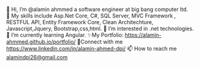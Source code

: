 👋 Hi, I’m @alamin ahmmed a software engineer at big bang computer ltd.</br>
💞️ My skills include Asp.Net Core, C#, SQL Server, MVC Framework , RESTFUL API, Entity Framework Core, Clean Architechture, Javascript,Jquery, Bootstrap,css,html.
👀 I’m interested in .net technologies.
🌱 I’m currently learning Angular.
✨My Portfolio: https://alamin-ahmmed.github.io/portfolio/
🤝Connect with me https://www.linkedin.com/in/alamin-ahmed-dpi/
📫 How to reach me alamindpi26@gmail.com
